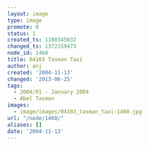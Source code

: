 ```yaml
---
layout: image
type: image
promote: 0
status: 1
created_ts: 1100345032
changed_ts: 1372159473
node_id: 1460
title: 04103 Tasman Taxi
author: anj
created: '2004-11-13'
changed: '2013-06-25'
tags:
  - 2004/01 - January 2004
  - Abel Tasman
images:
  - image/images/04103_tasman_taxi-1460.jpg
url: "/node/1460/"
aliases: []
date: '2004-11-13'
---
```


